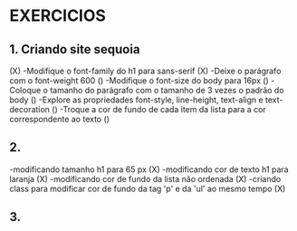 # EXERCICIOS 

## 1. Criando site sequoia
(X)
-Modifique o font-family do h1 para sans-serif (X)
-Deixe o parágrafo com o font-weight 600 ()
-Modifique o font-size do body para 16px ()
-Coloque o tamanho do parágrafo com o tamanho de 3 vezes o padrão do body ()
-Explore as propriedades font-style, line-height, text-align e text-decoration ()
-Troque a cor de fundo de cada item da lista para a cor correspondente ao texto ()


## 2.
-modificando tamanho h1 para 65 px (X)
-modificando cor de texto h1 para laranja (X)
-modificando cor de fundo da lista não ordenada (X)
-criando class para modificar cor de fundo da tag 'p' e da 'ul' ao mesmo tempo (X)

## 3.
